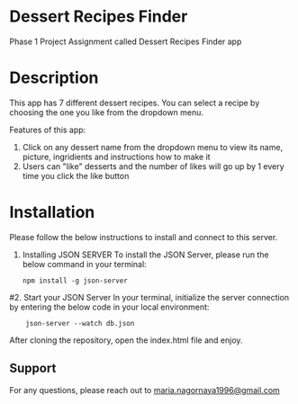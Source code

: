 # Dessert Recipes Finder
Phase 1 Project Assignment called Dessert Recipes Finder app

# Description 
This app has 7 different dessert recipes. You can select a recipe by choosing the one you like from the dropdown menu. 

Features of this app:

1. Click on any dessert name from the dropdown menu to view its name, picture, ingridients and instructions how to make it
2. Users can "like" desserts and the number of likes will go up by 1 every time you click the like button

#  Installation
Please follow the below instructions to install and connect to this server. 

1.  Installing JSON SERVER
To install the JSON Server, please run the below command in your terminal: 

        npm install -g json-server

#2. Start your JSON Server 
In your terminal, initialize the server connection by entering the below code in your local environment: 

        json-server --watch db.json

After cloning the repository, open the index.html file and enjoy.

## Support

For any questions, please reach out to maria.nagornaya1996@gmail.com  